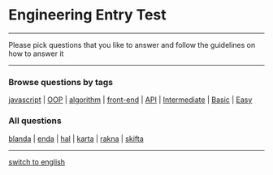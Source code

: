 # Engineering Entry Test

---

Please pick questions that you like to answer and follow the guidelines on how to answer it

---

### Browse questions by tags

[javascript](q/id/tags/javascript.md) 
| [OOP](q/id/tags/OOP.md) 
| [algorithm](q/id/tags/algorithm.md) 
| [front-end](q/id/tags/front-end.md) 
| [API](q/id/tags/API.md) 
| [Intermediate](q/id/tags/Intermediate.md) 
| [Basic](q/id/tags/Basic.md) 
| [Easy](q/id/tags/Easy.md) 

### All questions

[blanda](q/id/blanda.md) 
| [enda](q/id/enda.md) 
| [hal](q/id/hal.md) 
| [karta](q/id/karta.md) 
| [rakna](q/id/rakna.md) 
| [skifta](q/id/skifta.md) 

---

[switch to english](README.md)

